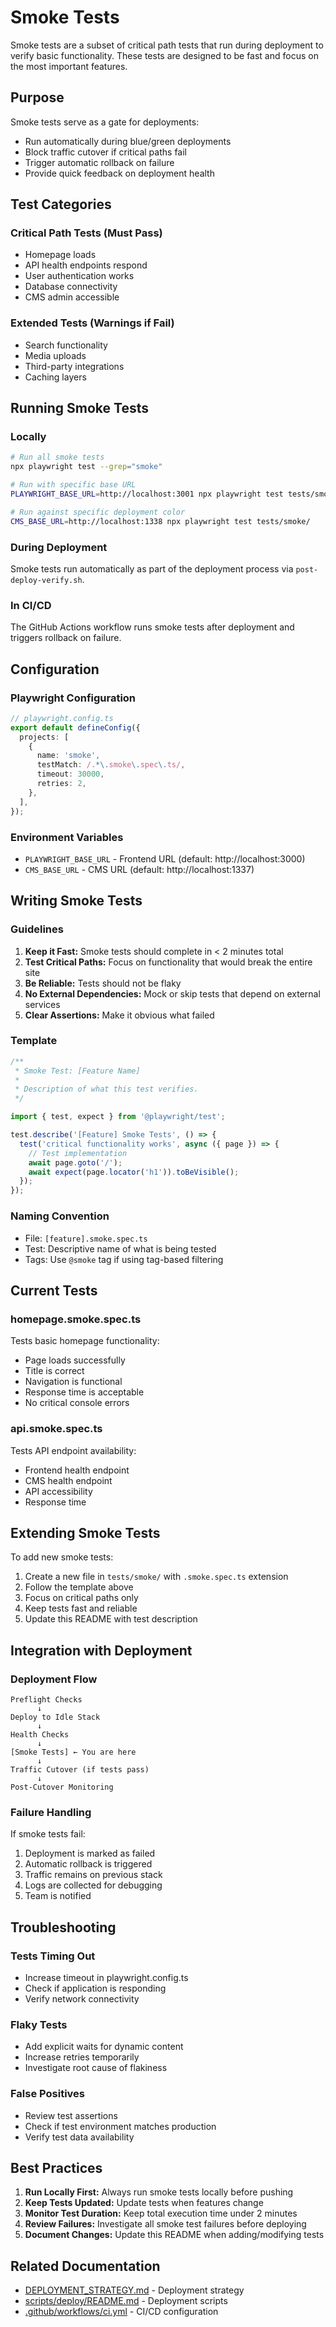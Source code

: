 # Smoke Tests

Smoke tests are a subset of critical path tests that run during deployment to verify basic functionality. These tests are designed to be fast and focus on the most important features.

## Purpose

Smoke tests serve as a gate for deployments:
- Run automatically during blue/green deployments
- Block traffic cutover if critical paths fail
- Trigger automatic rollback on failure
- Provide quick feedback on deployment health

## Test Categories

### Critical Path Tests (Must Pass)
- Homepage loads
- API health endpoints respond
- User authentication works
- Database connectivity
- CMS admin accessible

### Extended Tests (Warnings if Fail)
- Search functionality
- Media uploads
- Third-party integrations
- Caching layers

## Running Smoke Tests

### Locally
```bash
# Run all smoke tests
npx playwright test --grep="smoke"

# Run with specific base URL
PLAYWRIGHT_BASE_URL=http://localhost:3001 npx playwright test tests/smoke/

# Run against specific deployment color
CMS_BASE_URL=http://localhost:1338 npx playwright test tests/smoke/
```

### During Deployment
Smoke tests run automatically as part of the deployment process via `post-deploy-verify.sh`.

### In CI/CD
The GitHub Actions workflow runs smoke tests after deployment and triggers rollback on failure.

## Configuration

### Playwright Configuration
```typescript
// playwright.config.ts
export default defineConfig({
  projects: [
    {
      name: 'smoke',
      testMatch: /.*\.smoke\.spec\.ts/,
      timeout: 30000,
      retries: 2,
    },
  ],
});
```

### Environment Variables
- `PLAYWRIGHT_BASE_URL` - Frontend URL (default: http://localhost:3000)
- `CMS_BASE_URL` - CMS URL (default: http://localhost:1337)

## Writing Smoke Tests

### Guidelines

1. **Keep it Fast:** Smoke tests should complete in < 2 minutes total
2. **Test Critical Paths:** Focus on functionality that would break the entire site
3. **Be Reliable:** Tests should not be flaky
4. **No External Dependencies:** Mock or skip tests that depend on external services
5. **Clear Assertions:** Make it obvious what failed

### Template
```typescript
/**
 * Smoke Test: [Feature Name]
 * 
 * Description of what this test verifies.
 */

import { test, expect } from '@playwright/test';

test.describe('[Feature] Smoke Tests', () => {
  test('critical functionality works', async ({ page }) => {
    // Test implementation
    await page.goto('/');
    await expect(page.locator('h1')).toBeVisible();
  });
});
```

### Naming Convention
- File: `[feature].smoke.spec.ts`
- Test: Descriptive name of what is being tested
- Tags: Use `@smoke` tag if using tag-based filtering

## Current Tests

### homepage.smoke.spec.ts
Tests basic homepage functionality:
- Page loads successfully
- Title is correct
- Navigation is functional
- Response time is acceptable
- No critical console errors

### api.smoke.spec.ts
Tests API endpoint availability:
- Frontend health endpoint
- CMS health endpoint
- API accessibility
- Response time

## Extending Smoke Tests

To add new smoke tests:

1. Create a new file in `tests/smoke/` with `.smoke.spec.ts` extension
2. Follow the template above
3. Focus on critical paths only
4. Keep tests fast and reliable
5. Update this README with test description

## Integration with Deployment

### Deployment Flow
```
Preflight Checks
      ↓
Deploy to Idle Stack
      ↓
Health Checks
      ↓
[Smoke Tests] ← You are here
      ↓
Traffic Cutover (if tests pass)
      ↓
Post-Cutover Monitoring
```

### Failure Handling
If smoke tests fail:
1. Deployment is marked as failed
2. Automatic rollback is triggered
3. Traffic remains on previous stack
4. Logs are collected for debugging
5. Team is notified

## Troubleshooting

### Tests Timing Out
- Increase timeout in playwright.config.ts
- Check if application is responding
- Verify network connectivity

### Flaky Tests
- Add explicit waits for dynamic content
- Increase retries temporarily
- Investigate root cause of flakiness

### False Positives
- Review test assertions
- Check if test environment matches production
- Verify test data availability

## Best Practices

1. **Run Locally First:** Always run smoke tests locally before pushing
2. **Keep Tests Updated:** Update tests when features change
3. **Monitor Test Duration:** Keep total execution time under 2 minutes
4. **Review Failures:** Investigate all smoke test failures before deploying
5. **Document Changes:** Update this README when adding/modifying tests

## Related Documentation

- [DEPLOYMENT_STRATEGY.md](../../docs/DEPLOYMENT_STRATEGY.md) - Deployment strategy
- [scripts/deploy/README.md](../../scripts/deploy/README.md) - Deployment scripts
- [.github/workflows/ci.yml](../../.github/workflows/ci.yml) - CI/CD configuration
